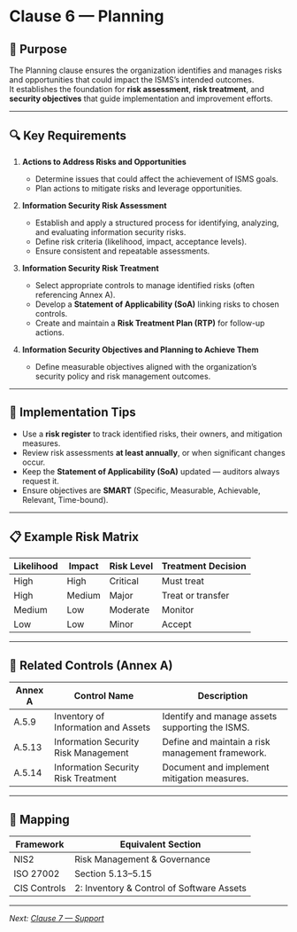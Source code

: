 # Clause 6 — Planning

## 🎯 Purpose
The Planning clause ensures the organization identifies and manages risks and opportunities that could impact the ISMS’s intended outcomes.  
It establishes the foundation for **risk assessment**, **risk treatment**, and **security objectives** that guide implementation and improvement efforts.

---

## 🔍 Key Requirements

1. **Actions to Address Risks and Opportunities**  
   - Determine issues that could affect the achievement of ISMS goals.  
   - Plan actions to mitigate risks and leverage opportunities.

2. **Information Security Risk Assessment**  
   - Establish and apply a structured process for identifying, analyzing, and evaluating information security risks.  
   - Define risk criteria (likelihood, impact, acceptance levels).  
   - Ensure consistent and repeatable assessments.

3. **Information Security Risk Treatment**  
   - Select appropriate controls to manage identified risks (often referencing Annex A).  
   - Develop a **Statement of Applicability (SoA)** linking risks to chosen controls.  
   - Create and maintain a **Risk Treatment Plan (RTP)** for follow-up actions.

4. **Information Security Objectives and Planning to Achieve Them**  
   - Define measurable objectives aligned with the organization’s security policy and risk management outcomes.

---

## 🧠 Implementation Tips

- Use a **risk register** to track identified risks, their owners, and mitigation measures.  
- Review risk assessments **at least annually**, or when significant changes occur.  
- Keep the **Statement of Applicability (SoA)** updated — auditors always request it.  
- Ensure objectives are **SMART** (Specific, Measurable, Achievable, Relevant, Time-bound).  

---

## 📋 Example Risk Matrix

| Likelihood | Impact | Risk Level | Treatment Decision |
|-------------|---------|-------------|--------------------|
| High | High | Critical | Must treat |
| High | Medium | Major | Treat or transfer |
| Medium | Low | Moderate | Monitor |
| Low | Low | Minor | Accept |

---

## 🔗 Related Controls (Annex A)

| Annex A | Control Name | Description |
|----------|---------------|-------------|
| A.5.9 | Inventory of Information and Assets | Identify and manage assets supporting the ISMS. |
| A.5.13 | Information Security Risk Management | Define and maintain a risk management framework. |
| A.5.14 | Information Security Risk Treatment | Document and implement mitigation measures. |

---

## 🧩 Mapping

| Framework | Equivalent Section |
|------------|--------------------|
| NIS2 | Risk Management & Governance |
| ISO 27002 | Section 5.13–5.15 |
| CIS Controls | 2: Inventory & Control of Software Assets |

---

*Next: [Clause 7 — Support](./7_Support.md)*
